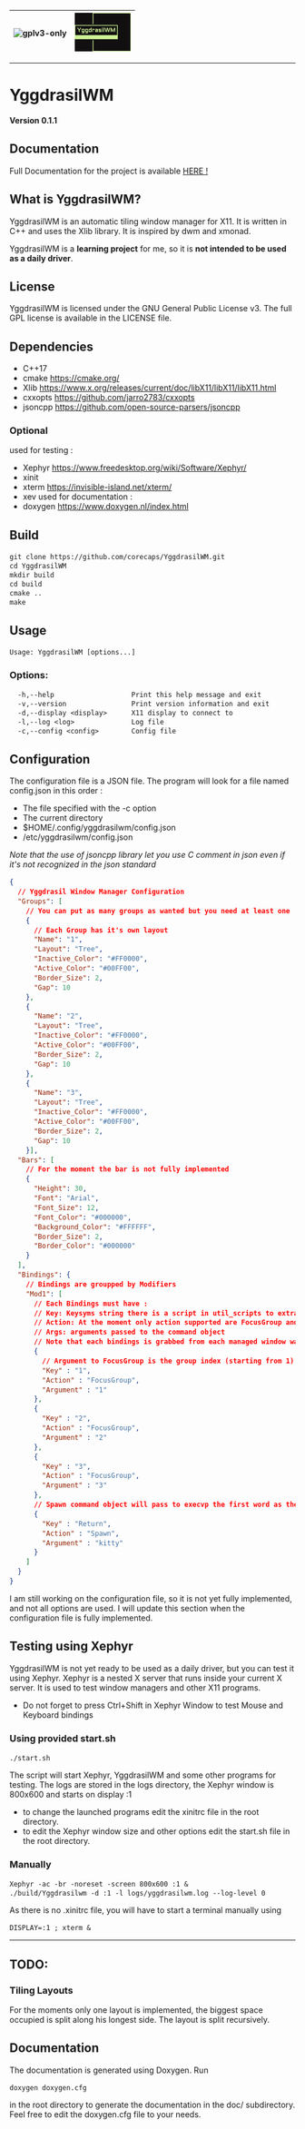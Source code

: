| ![gplv3-only](https://www.gnu.org/graphics/gplv3-with-text-136x68.png) | ![YggdrasilWM](logo_small.png) |
|------------------------------------------------------------------------|--------------------------------|
---
# YggdrasilWM 
**Version 0.1.1**
## Documentation
Full Documentation for the project is available [HERE !](https://corecaps.github.io/YggdrasilWM/doc/html/index.html)
## What is YggdrasilWM?
YggdrasilWM is an automatic tiling window manager for X11. It is written in C++ and uses the Xlib library. It is inspired by dwm and xmonad.

YggdrasilWM is a **learning project** for me, so it is **not intended to be used as a daily driver**.

## License
YggdrasilWM is licensed under the GNU General Public License v3. The full GPL license is available in the LICENSE file.

## Dependencies
- C++17 
- cmake https://cmake.org/
- Xlib https://www.x.org/releases/current/doc/libX11/libX11/libX11.html
- cxxopts https://github.com/jarro2783/cxxopts
- jsoncpp https://github.com/open-source-parsers/jsoncpp

### Optional
used for testing :  
- Xephyr https://www.freedesktop.org/wiki/Software/Xephyr/
- xinit 
- xterm https://invisible-island.net/xterm/
- xev 
used for documentation :
- doxygen https://www.doxygen.nl/index.html

## Build
```
git clone https://github.com/corecaps/YggdrasilWM.git
cd YggdrasilWM
mkdir build
cd build
cmake ..
make
```
## Usage
```
Usage: YggdrasilWM [options...]
```
### Options:
```
  -h,--help                   Print this help message and exit
  -v,--version                Print version information and exit
  -d,--display <display>      X11 display to connect to
  -l,--log <log>              Log file
  -c,--config <config>        Config file
```
## Configuration
The configuration file is a JSON file.
The program will look for a file named config.json in this order :
- The file specified with the -c option
- The current directory
- $HOME/.config/yggdrasilwm/config.json
- /etc/yggdrasilwm/config.json

 *Note that the use of jsoncpp library let you use C comment in json even if it's not recognized in the json standard*
```json
{
  // Yggdrasil Window Manager Configuration
  "Groups": [
    // You can put as many groups as wanted but you need at least one
    {
      // Each Group has it's own layout
      "Name": "1",
      "Layout": "Tree",
      "Inactive_Color": "#FF0000",
      "Active_Color": "#00FF00",
      "Border_Size": 2,
      "Gap": 10
    },
    {
      "Name": "2",
      "Layout": "Tree",
      "Inactive_Color": "#FF0000",
      "Active_Color": "#00FF00",
      "Border_Size": 2,
      "Gap": 10
    },
    {
      "Name": "3",
      "Layout": "Tree",
      "Inactive_Color": "#FF0000",
      "Active_Color": "#00FF00",
      "Border_Size": 2,
      "Gap": 10
    }],
  "Bars": [
    // For the moment the bar is not fully implemented
    {
      "Height": 30,
      "Font": "Arial",
      "Font_Size": 12,
      "Font_Color": "#000000",
      "Background_Color": "#FFFFFF",
      "Border_Size": 2,
      "Border_Color": "#000000"
    }
  ],
  "Bindings": {
    // Bindings are groupped by Modifiers
    "Mod1": [
      // Each Bindings must have : 
      // Key: Keysyms string there is a script in util_scripts to extracts strings from your X11 includes in markdown format
      // Action: At the moment only action supported are FocusGroup and Spawn
      // Args: arguments passed to the command object
      // Note that each bindings is grabbed from each managed window watch out for conflicts 
      {
        // Argument to FocusGroup is the group index (starting from 1) not the group name
        "Key" : "1",
        "Action" : "FocusGroup",
        "Argument" : "1"
      },
      {
        "Key" : "2",
        "Action" : "FocusGroup",
        "Argument" : "2"
      },
      {
        "Key" : "3",
        "Action" : "FocusGroup",
        "Argument" : "3"
      },
      // Spawn command object will pass to execvp the first word as the binary and the rest will be build as an argv array
      {
        "Key" : "Return",
        "Action" : "Spawn",
        "Argument" : "kitty"
      }
    ]
  }
}
```

I am still working on the configuration file, so it is not yet fully implemented, and not all options are used. I will update this section when the configuration file is fully implemented.
## Testing using Xephyr
YggdrasilWM is not yet ready to be used as a daily driver, but you can test it using Xephyr.
Xephyr is a nested X server that runs inside your current X server. It is used to test window managers and other X11 programs.
* Do not forget to press Ctrl+Shift in Xephyr Window to test Mouse and Keyboard bindings
### Using provided start.sh
```
./start.sh
```
The script will start Xephyr, YggdrasilWM and some other programs for testing. The logs are stored in the logs directory, the Xephyr window is 800x600 and starts on display :1
- to change the launched programs edit the xinitrc file in the root directory.
- to edit the Xephyr window size and other options edit the start.sh file in the root directory.

### Manually
```
Xephyr -ac -br -noreset -screen 800x600 :1 &
./build/Yggdrasilwm -d :1 -l logs/yggdrasilwm.log --log-level 0
```
As there is no .xinitrc file, you will have to start a terminal manually using

```
DISPLAY=:1 ; xterm & 
```
---
## TODO:
### Tiling Layouts
For the moments only one layout is implemented, the biggest space occupied is split along his longest side. The layout is split recursively.

## Documentation
The documentation is generated using Doxygen. Run 
```
doxygen doxygen.cfg
```
in the root directory to generate the documentation in the doc/ subdirectory.
Feel free to edit the doxygen.cfg file to your needs.

